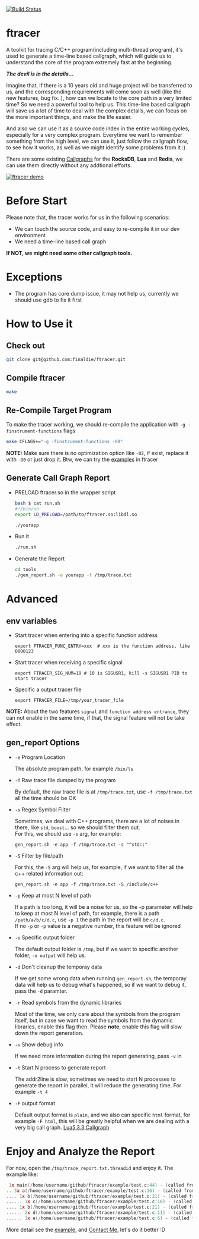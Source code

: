 [![Build Status](https://travis-ci.org/finaldie/ftracer.svg?branch=master)](https://travis-ci.org/finaldie/ftracer)

ftracer
======
A toolkit for tracing C/C++ program(including multi-thread program), it's used to generate a time-line based callgraph, which will guide us to understand the core of the program extremely fast at the beginning.

**_The devil is in the details..._**

Imagine that, if there is a 10 years old and huge project will be transferred to us, and the corresponding requirements will come soon as well (like the new features, bug fix..), how can we locate to the core path in a very limited time? So we need a powerful tool to help us. This time-line based callgraph will save us a lot of time to deal with the complex details, we can focus on the more important things, and make the life easier.

And also we can use it as a source code index in the entire working cycles, especially for a very complex program. Everytime we want to remember something from the high level, we can use it, just follow the callgraph flow, to see how it works, as well as we might identify some problems from it :) 

There are some existing [Callgraphs][2] for the **RocksDB**, **Lua** and **Redis**, we can use them directly without any addtional efforts.

[![ftracer demo](https://github.com/finaldie/misc/blob/master/articals/ftracer/images/ftracer.gif)]()

# Before Start
Please note that, the tracer works for us in the following scenarios:
* We can touch the source code, and easy to re-compile it in our dev environment
* We need a time-line based call graph

**If NOT, we might need some other callgraph tools.**

# Exceptions
* The program has core dump issue, it may not help us, currently we should use gdb to fix it first

# How to Use it
## Check out
```bash
git clone git@github.com:finaldie/ftracer.git
```

## Compile ftracer
```bash
make
```

## Re-Compile Target Program
To make the tracer working, we should re-compile the application with `-g -finstrument-functions` flags
```bash
make CFLAGS+="-g -finstrument-functions -O0"
```

**NOTE:** Make sure there is no optimization option like `-O2`, if exist, replace it with `-O0` or just drop it. Btw, we can try the [examples][1] in ftracer

## Generate Call Graph Report
* PRELOAD ftracer.so in the wrapper script
    ```bash
    bash $ cat run.sh
    #!/bin/sh
    export LD_PRELOAD=/path/to/ftracer.so:libdl.so

    ./yourapp
    ```

* Run it
    ```bash
    ./run.sh
    ```

* Generate the Report
    ```bash
    cd tools
    ./gen_report.sh -e yourapp -f /tmp/trace.txt
    ```

# Advanced
## env variables
* Start tracer when entering into a specific function address
    ```
    export FTRACER_FUNC_ENTRY=xxx  # xxx is the function address, like 0000123
    ```

* Start tracer when receiving a specific signal
    ```
    export FTRACER_SIG_NUM=10 # 10 is SIGUSR1, kill -s SIGUSR1 PID to start tracer
    ```

* Specific a output tracer file
    ```
    export FTRACER_FILE=/tmp/your_tracer_file
    ```

**NOTE:** About the two features `signal` and `function address entrance`, they can not enable in the same time, if that, the signal feature will not be take effect.

## gen_report Options
* `-e` Program Location

    The absolute program path, for example `/bin/ls`
* `-f` Raw trace file dumped by the program

    By default, the raw trace file is at `/tmp/trace.txt`, use `-f /tmp/trace.txt` all the time should be OK
* `-s` Regex Symbol Filter

    Sometimes, we deal with C++ programs, there are a lot of noises in there, like `std`, `boost`... so we should filter them out.<br>
    For this, we should use `-s` arg, for example:
    ```console
    gen_report.sh -e app -f /tmp/trace.txt -s "^std::"
    ```
* `-S` Filter by file/path

    For this, the `-S` arg will help us, for example, if we want to filter all the c++ related information out:
    ```console
    gen_report.sh -e app -f /tmp/trace.txt -S /include/c++
    ```
* `-p` Keep at most N level of path

    If a path is too long, it will be a noise for us, so the -p parameter will help to keep at most N level of path, for example, there is a path `/path/a/b/c/d.c`, use `-p 1` the path in the report will be `c/d.c`.<br>
    If no `-p` or `-p` value is a negative number, this feature will be ignored

* `-o` Specific output folder

    The default output folder is `/tmp`, but if we want to specific another folder, 
    `-o output` will help us.

* `-d` Don't cleanup the temporay data

    If we get some wrong data when running `gen_report.sh`, the temporay data will help us to debug what's happened, so if we want to debug it, pass the `-d` paramter.

* `-r` Read symbols from the dynamic libraries

    Most of the time, we only care about the symbols from the program itself, but in case we want to read the symbols from the dynamic libraries, enable this flag then. Please **note**, enable this flag will slow down the report generation.

* `-v` Show debug info

    If we need more information during the report generating, pass `-v` in

* `-t` Start N process to generate report

    The addr2line is slow, sometimes we need to start N processes to generate the report in parallel, it will reduce the generating time. For example `-t 4`

* `-F` output format

    Default output format is `plain`, and we also can specific `html` format, for example `-F html`, this will be greatly helpful when we are dealing with a very big call graph. [Lua5.3.3 Callgraph][2]

# Enjoy and Analyze the Report
For now, open the `/tmp/trace_report.txt.threadid` and enjoy it. The example like:
```c
 1x main(/home/username/github/ftracer/example/test.c:44) - (called from ??:0)
.. 3x a(/home/username/github/ftracer/example/test.c:36) - (called from test.c:45)
.... 1x b(/home/username/github/ftracer/example/test.c:21) - (called from test.c:39)
...... 1x c(/home/username/github/ftracer/example/test.c:16) - (called from test.c:25)
.... 1x b(/home/username/github/ftracer/example/test.c:21) - (called from test.c:39)
...... 2x d(/home/username/github/ftracer/example/test.c:11) - (called from test.c:27)
...... 1x e(/home/username/github/ftracer/example/test.c:6) - (called from test.c:31)
```

More detail see the [example][1], and [Contact Me][3], let's do it better :D

[1]: https://github.com/finaldie/ftracer/tree/master/example
[2]: http://finaldie.com/blog/callgraphs/
[3]: http://finaldie.com/blog
